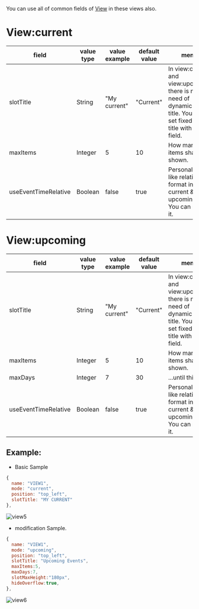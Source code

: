 You can use all of common fields of [View](../View.md) in these views also.

# View:current
|field |value type |value example |default value |memo |
|---|---|---|---|---|
|slotTitle |String |"My current" |"Current" |In view:current and view:upcoming, there is no need of dynamic slot title. You can set fixed slot title with this field.
|maxItems |Integer |5 |10 |How many items shall be shown.
|useEventTimeRelative |Boolean |false |true |Personally, I like relative format in current & upcoming view. You can modify it.

# View:upcoming
|field |value type |value example |default value |memo |
|---|---|---|---|---|
|slotTitle |String |"My current" |"Current" |In view:current and view:upcoming, there is no need of dynamic slot title. You can set fixed slot title with this field.
|maxItems |Integer |5 |10 |How many items shall be shown.
|maxDays |Integer |7 |30 |...until this.
|useEventTimeRelative |Boolean |false |true |Personally, I like relative format in current & upcoming view. You can modify it.

## Example:
- Basic Sample
```js
{
  name: "VIEW1",
  mode: "current",
  position: "top_left",
  slotTitle: "MY CURRENT"
},
```
![view5](https://github.com/eouia/MMM-CalendarExt2/blob/master/screenshot/view5.png)
- modification Sample.
```js
{
  name: "VIEW1",
  mode: "upcoming",
  position: "top_left",
  slotTitle: "Upcoming Events",
  maxItems:5,
  maxDays:7,
  slotMaxHeight:"180px",
  hideOverflow:true,
},
```
![view6](https://github.com/eouia/MMM-CalendarExt2/blob/master/screenshot/view6.png)
